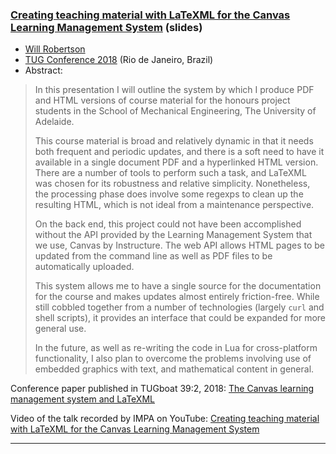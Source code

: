 

### <a href="{{site.baseurl}}/publications/2018-07-20-wspr-TUG-canvas-lms-slides.pdf" target="_blank">Creating teaching material with LaTeXML for the Canvas Learning Management System</a> (slides)

+ [Will Robertson]({{site.baseurl}}/about/team/#will-robertson)
+ [TUG Conference 2018](http://tug.org/tug2018/) (Rio de Janeiro, Brazil)
+ Abstract:

> In this presentation I will outline the system by which I produce PDF
> and HTML versions of course material for the honours project students in
> the School of Mechanical Engineering, The University of Adelaide.
> 
> This course material is broad and relatively dynamic in that it needs
> both frequent and periodic updates, and there is a soft need to have it
> available in a single document PDF and a hyperlinked HTML version. There
> are a number of tools to perform such a task, and LaTeXML was chosen for
> its robustness and relative simplicity. Nonetheless, the processing
> phase does involve some regexps to clean up the resulting HTML, which is
> not ideal from a maintenance perspective.
> 
> On the back end, this project could not have been accomplished without
> the API provided by the Learning Management System that we use, Canvas
> by Instructure. The web API allows HTML pages to be updated from the
> command line as well as PDF files to be automatically uploaded.
> 
> This system allows me to have a single source for the documentation for
> the course and makes updates almost entirely friction-free. While still
> cobbled together from a number of technologies (largely `curl` and shell
> scripts), it provides an interface that could be expanded for more
> general use.
> 
> In the future, as well as re-writing the code in Lua for cross-platform
> functionality, I also plan to overcome the problems involving use of
> embedded graphics with text, and mathematical content in general.

Conference paper published in TUGboat 39:2, 2018: <a href="{{site.baseurl}}/publications/2018-wspr-TUB-tb122robertson-canvas.pdf" target="_blank">The Canvas learning management system and LaTeXML</a>

Video of the talk recorded by IMPA on YouTube:  <a href="https://youtu.be/HvNVdPZxDlM" target="_blank">Creating teaching material with LaTeXML for the Canvas Learning Management System</a> 



***
